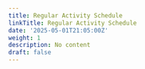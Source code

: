 ```yaml
---
title: Regular Activity Schedule
linkTitle: Regular Activity Schedule
date: '2025-05-01T21:05:00Z'
weight: 1
description: No content
draft: false
---
```



